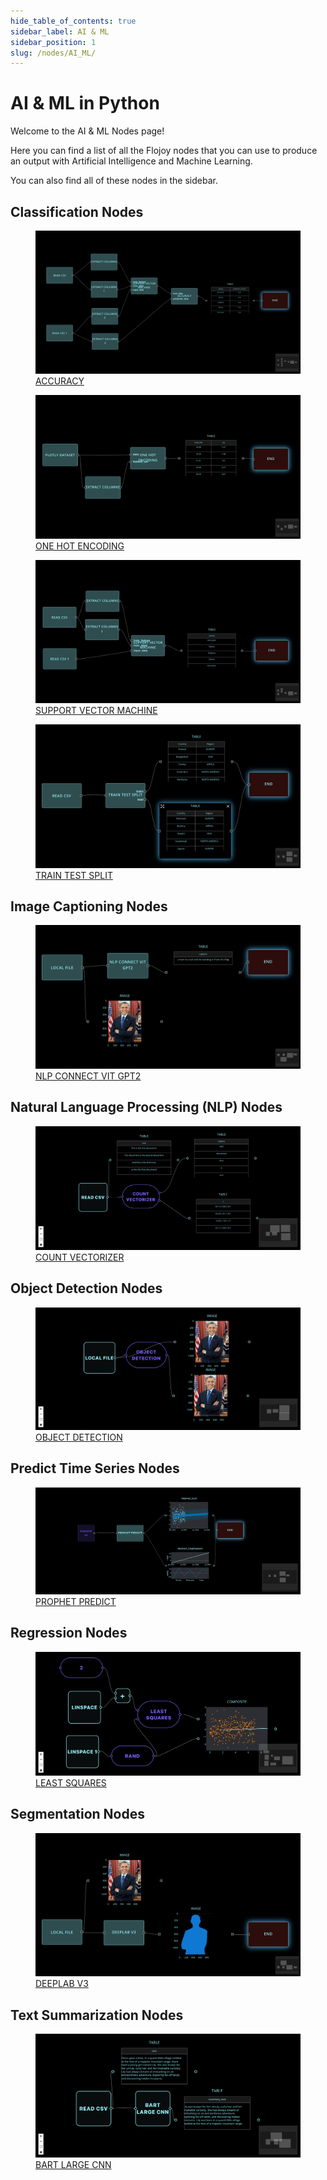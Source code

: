 ```yaml
---
hide_table_of_contents: true
sidebar_label: AI & ML
sidebar_position: 1
slug: /nodes/AI_ML/
---
```


# AI & ML in Python

Welcome to the AI & ML Nodes page!

Here you can find a list of all the Flojoy nodes that you can use to produce an output with Artificial Intelligence and Machine Learning.

You can also find all of these nodes in the sidebar.

## Classification Nodes

<div className="flex flex-wrap" style={{ marginLeft: "-55px" }}>

<div className="p-4">
<a href="/nodes/AI_ML/CLASSIFICATION/ACCURACY/">
<figure style={{ width: "200px", height: "200px", objectFit: "scale-down", marginRight: "15px" }}>
<img src="https://raw.githubusercontent.com/flojoy-ai/docs/main/docs/nodes/AI_ML/CLASSIFICATION/ACCURACY/examples/EX1/output.jpeg" style={{ width: "200px", height: "200px", objectFit: "scale-down", marginRight: "15px" }} />
<figcaption>ACCURACY</figcaption>
</figure>
</a></div>

<div className="p-4">
<a href="/nodes/AI_ML/CLASSIFICATION/ONE_HOT_ENCODING/">
<figure style={{ width: "200px", height: "200px", objectFit: "scale-down", marginRight: "15px" }}>
<img src="https://raw.githubusercontent.com/flojoy-ai/docs/main/docs/nodes/AI_ML/CLASSIFICATION/ONE_HOT_ENCODING/examples/EX1/output.jpeg" style={{ width: "200px", height: "200px", objectFit: "scale-down", marginRight: "15px" }} />
<figcaption>ONE HOT ENCODING</figcaption>
</figure>
</a></div>

<div className="p-4">
<a href="/nodes/AI_ML/CLASSIFICATION/SUPPORT_VECTOR_MACHINE/">
<figure style={{ width: "200px", height: "200px", objectFit: "scale-down", marginRight: "15px" }}>
<img src="https://raw.githubusercontent.com/flojoy-ai/docs/main/docs/nodes/AI_ML/CLASSIFICATION/SUPPORT_VECTOR_MACHINE/examples/EX1/output.jpeg" style={{ width: "200px", height: "200px", objectFit: "scale-down", marginRight: "15px" }} />
<figcaption>SUPPORT VECTOR MACHINE</figcaption>
</figure>
</a></div>

<div className="p-4">
<a href="/nodes/AI_ML/CLASSIFICATION/TRAIN_TEST_SPLIT/">
<figure style={{ width: "200px", height: "200px", objectFit: "scale-down", marginRight: "15px" }}>
<img src="https://raw.githubusercontent.com/flojoy-ai/docs/main/docs/nodes/AI_ML/CLASSIFICATION/TRAIN_TEST_SPLIT/examples/EX1/output.jpeg" style={{ width: "200px", height: "200px", objectFit: "scale-down", marginRight: "15px" }} />
<figcaption>TRAIN TEST SPLIT</figcaption>
</figure>
</a></div>

</div>

## Image Captioning Nodes

<div className="flex flex-wrap" style={{ marginLeft: "-55px" }}>

<div className="p-4">
<a href="/nodes/AI_ML/IMAGE_CAPTIONING/NLP_CONNECT_VIT_GPT2/">
<figure style={{ width: "200px", height: "200px", objectFit: "scale-down", marginRight: "15px" }}>
<img src="https://raw.githubusercontent.com/flojoy-ai/docs/main/docs/nodes/AI_ML/IMAGE_CAPTIONING/NLP_CONNECT_VIT_GPT2/examples/EX1/output.jpeg" style={{ width: "200px", height: "200px", objectFit: "scale-down", marginRight: "15px" }} />
<figcaption>NLP CONNECT VIT GPT2</figcaption>
</figure>
</a></div>

</div>

## Natural Language Processing (NLP) Nodes

<div className="flex flex-wrap" style={{ marginLeft: "-55px" }}>

<div className="p-4">
<a href="/nodes/AI_ML/NLP/COUNT_VECTORIZER/">
<figure style={{ width: "200px", height: "200px", objectFit: "scale-down", marginRight: "15px" }}>
<img src="https://raw.githubusercontent.com/flojoy-ai/docs/main/docs/nodes/AI_ML/NLP/COUNT_VECTORIZER/examples/EX1/output.jpeg" style={{ width: "200px", height: "200px", objectFit: "scale-down", marginRight: "15px" }} />
<figcaption>COUNT VECTORIZER</figcaption>
</figure>
</a></div>

</div>

## Object Detection Nodes

<div className="flex flex-wrap" style={{ marginLeft: "-55px" }}>

<div className="p-4">
<a href="/nodes/AI_ML/OBJECT_DETECTION/OBJECT_DETECTION/">
<figure style={{ width: "200px", height: "200px", objectFit: "scale-down", marginRight: "15px" }}>
<img src="https://raw.githubusercontent.com/flojoy-ai/docs/main/docs/nodes/AI_ML/OBJECT_DETECTION/OBJECT_DETECTION/examples/EX1/output.jpeg" style={{ width: "200px", height: "200px", objectFit: "scale-down", marginRight: "15px" }} />
<figcaption>OBJECT DETECTION</figcaption>
</figure>
</a></div>

</div>

## Predict Time Series Nodes

<div className="flex flex-wrap" style={{ marginLeft: "-55px" }}>

<div className="p-4">
<a href="/nodes/AI_ML/PREDICT_TIME_SERIES/PROPHET_PREDICT/">
<figure style={{ width: "200px", height: "200px", objectFit: "scale-down", marginRight: "15px" }}>
<img src="https://raw.githubusercontent.com/flojoy-ai/docs/main/docs/nodes/AI_ML/PREDICT_TIME_SERIES/PROPHET_PREDICT/examples/EX1/output.jpeg" style={{ width: "200px", height: "200px", objectFit: "scale-down", marginRight: "15px" }} />
<figcaption>PROPHET PREDICT</figcaption>
</figure>
</a></div>

</div>

## Regression Nodes

<div className="flex flex-wrap" style={{ marginLeft: "-55px" }}>

<div className="p-4">
<a href="/nodes/AI_ML/REGRESSION/LEAST_SQUARES/">
<figure style={{ width: "200px", height: "200px", objectFit: "scale-down", marginRight: "15px" }}>
<img src="https://raw.githubusercontent.com/flojoy-ai/docs/main/docs/nodes/AI_ML/REGRESSION/LEAST_SQUARES/examples/EX1/output.jpeg" style={{ width: "200px", height: "200px", objectFit: "scale-down", marginRight: "15px" }} />
<figcaption>LEAST SQUARES</figcaption>
</figure>
</a></div>

</div>

## Segmentation Nodes

<div className="flex flex-wrap" style={{ marginLeft: "-55px" }}>

<div className="p-4">
<a href="/nodes/AI_ML/SEGMENTATION/DEEPLAB_V3/">
<figure style={{ width: "200px", height: "200px", objectFit: "scale-down", marginRight: "15px" }}>
<img src="https://raw.githubusercontent.com/flojoy-ai/docs/main/docs/nodes/AI_ML/SEGMENTATION/DEEPLAB_V3/examples/EX1/output.jpeg" style={{ width: "200px", height: "200px", objectFit: "scale-down", marginRight: "15px" }} />
<figcaption>DEEPLAB V3</figcaption>
</figure>
</a></div>

</div>

## Text Summarization Nodes

<div className="flex flex-wrap" style={{ marginLeft: "-55px" }}>

<div className="p-4">
<a href="/nodes/AI_ML/TEXT_SUMMARIZATION/BART_LARGE_CNN/">
<figure style={{ width: "200px", height: "200px", objectFit: "scale-down", marginRight: "15px" }}>
<img src="https://raw.githubusercontent.com/flojoy-ai/docs/main/docs/nodes/AI_ML/TEXT_SUMMARIZATION/BART_LARGE_CNN/examples/EX1/output.jpeg" style={{ width: "200px", height: "200px", objectFit: "scale-down", marginRight: "15px" }} />
<figcaption>BART LARGE CNN</figcaption>
</figure>
</a></div>

</div>
